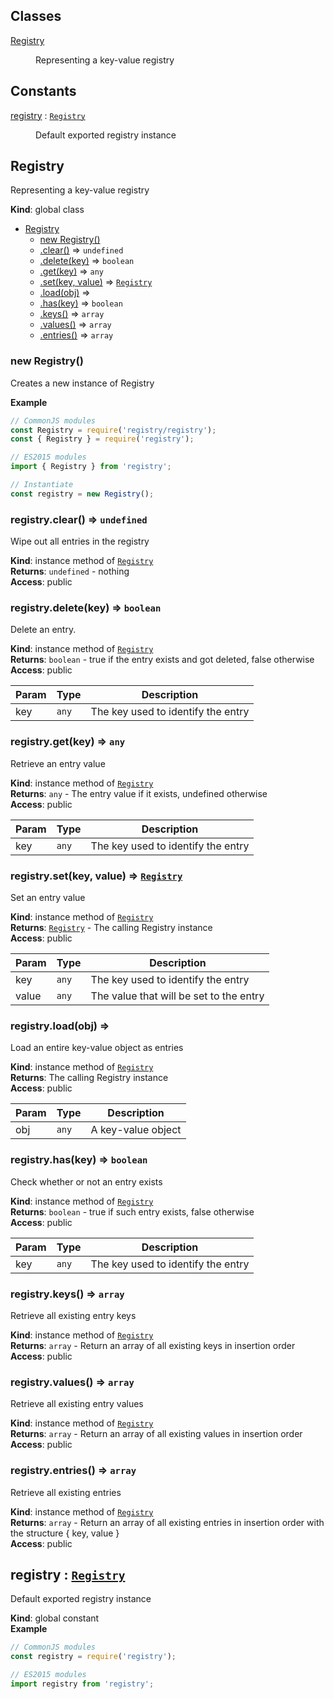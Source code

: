## Classes

<dl>
<dt><a href="#Registry">Registry</a></dt>
<dd><p>Representing a key-value registry</p>
</dd>
</dl>

## Constants

<dl>
<dt><a href="#registry">registry</a> : <code><a href="#Registry">Registry</a></code></dt>
<dd><p>Default exported registry instance</p>
</dd>
</dl>

<a name="Registry"></a>

## Registry
Representing a key-value registry

**Kind**: global class  

* [Registry](#Registry)
    * [new Registry()](#new_Registry_new)
    * [.clear()](#Registry+clear) ⇒ <code>undefined</code>
    * [.delete(key)](#Registry+delete) ⇒ <code>boolean</code>
    * [.get(key)](#Registry+get) ⇒ <code>any</code>
    * [.set(key, value)](#Registry+set) ⇒ [<code>Registry</code>](#Registry)
    * [.load(obj)](#Registry+load) ⇒
    * [.has(key)](#Registry+has) ⇒ <code>boolean</code>
    * [.keys()](#Registry+keys) ⇒ <code>array</code>
    * [.values()](#Registry+values) ⇒ <code>array</code>
    * [.entries()](#Registry+entries) ⇒ <code>array</code>

<a name="new_Registry_new"></a>

### new Registry()
Creates a new instance of Registry

**Example**  
```js
// CommonJS modules
const Registry = require('registry/registry');
const { Registry } = require('registry');

// ES2015 modules
import { Registry } from 'registry';

// Instantiate
const registry = new Registry();
```
<a name="Registry+clear"></a>

### registry.clear() ⇒ <code>undefined</code>
Wipe out all entries in the registry

**Kind**: instance method of [<code>Registry</code>](#Registry)  
**Returns**: <code>undefined</code> - nothing  
**Access**: public  
<a name="Registry+delete"></a>

### registry.delete(key) ⇒ <code>boolean</code>
Delete an entry.

**Kind**: instance method of [<code>Registry</code>](#Registry)  
**Returns**: <code>boolean</code> - true if the entry exists and got deleted, false otherwise  
**Access**: public  

| Param | Type | Description |
| --- | --- | --- |
| key | <code>any</code> | The key used to identify the entry |

<a name="Registry+get"></a>

### registry.get(key) ⇒ <code>any</code>
Retrieve an entry value

**Kind**: instance method of [<code>Registry</code>](#Registry)  
**Returns**: <code>any</code> - The entry value if it exists, undefined otherwise  
**Access**: public  

| Param | Type | Description |
| --- | --- | --- |
| key | <code>any</code> | The key used to identify the entry |

<a name="Registry+set"></a>

### registry.set(key, value) ⇒ [<code>Registry</code>](#Registry)
Set an entry value

**Kind**: instance method of [<code>Registry</code>](#Registry)  
**Returns**: [<code>Registry</code>](#Registry) - The calling Registry instance  
**Access**: public  

| Param | Type | Description |
| --- | --- | --- |
| key | <code>any</code> | The key used to identify the entry |
| value | <code>any</code> | The value that will be set to the entry |

<a name="Registry+load"></a>

### registry.load(obj) ⇒
Load an entire key-value object as entries

**Kind**: instance method of [<code>Registry</code>](#Registry)  
**Returns**: The calling Registry instance  
**Access**: public  

| Param | Type | Description |
| --- | --- | --- |
| obj | <code>any</code> | A key-value object |

<a name="Registry+has"></a>

### registry.has(key) ⇒ <code>boolean</code>
Check whether or not an entry exists

**Kind**: instance method of [<code>Registry</code>](#Registry)  
**Returns**: <code>boolean</code> - true if such entry exists, false otherwise  
**Access**: public  

| Param | Type | Description |
| --- | --- | --- |
| key | <code>any</code> | The key used to identify the entry |

<a name="Registry+keys"></a>

### registry.keys() ⇒ <code>array</code>
Retrieve all existing entry keys

**Kind**: instance method of [<code>Registry</code>](#Registry)  
**Returns**: <code>array</code> - Return an array of all existing keys in insertion order  
**Access**: public  
<a name="Registry+values"></a>

### registry.values() ⇒ <code>array</code>
Retrieve all existing entry values

**Kind**: instance method of [<code>Registry</code>](#Registry)  
**Returns**: <code>array</code> - Return an array of all existing values in insertion order  
**Access**: public  
<a name="Registry+entries"></a>

### registry.entries() ⇒ <code>array</code>
Retrieve all existing entries

**Kind**: instance method of [<code>Registry</code>](#Registry)  
**Returns**: <code>array</code> - Return an array of all existing entries in insertion order with the structure { key, value }  
**Access**: public  
<a name="registry"></a>

## registry : [<code>Registry</code>](#Registry)
Default exported registry instance

**Kind**: global constant  
**Example**  
```js
// CommonJS modules
const registry = require('registry');

// ES2015 modules
import registry from 'registry';
```
